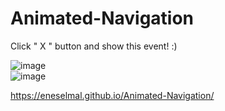 # Animated-Navigation

Click " X " button and show this event! :)

![image](https://user-images.githubusercontent.com/92387865/155812553-ab659873-8a11-469c-8d6c-4a5bd34be3e0.png)
<br>
![image](https://user-images.githubusercontent.com/92387865/155812631-65d80f06-83a3-434d-9960-576ff26f0687.png)

https://eneselmal.github.io/Animated-Navigation/
